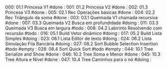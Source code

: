 000: 01.1 Princesa V1                       #done                          :[](../base/000/Readme.md)
001: 01.2 Princesa V2                       #done                          :[](../base/001/Readme.md)
002: 01.3 Princesa V3                       #done                          :[](../base/002/Readme.md)
005: 02.1 Rec Operações básicas             #done                          :[](../base/005/Readme.md)
004: 02.2 Rec Triângulo da soma             #done                          :[](../base/004/Readme.md)
003: 03.1 Queimada V1 chamada recursiva     #done                          :[](../base/003/Readme.md)
007: 03.3 Queimada V2 Busca em profundidade #doing                         :[](../base/007/Readme.md)
011: 03.3 Queimada V3 Busca em largura      #todo                          :[](../base/011/Readme.md)
008: 04.2 Labirinto Resolvendo com recursão #todo                          :[](../base/008/Readme.md)
016: 05.1 Build Vetor dinâmico              #doing                         :[](../base/016/Readme.md)
017: 05.2 Build Lista Simples               #doing                         :[](../base/017/Readme.md)
023: 06.1 Lista Editor de texto             #doing                         :[](../base/023/Readme.md)
024: 06.2 Lista Simulação Fila Bancária     #doing                         :[](../base/024/Readme.md)
027: 08.2 Sort Bubble Selection Insertion   #todo #empty                   :[](../base/027/Readme.md)
028: 08.4 Sort Quick Sort                   #todo #empty                   :[](../base/028/Readme.md)
044: 10.1 Tree Serialize and Show           #done                          :[](../base/044/Readme.md)
046: 10.2 Tree Soma e Menor                 #done                          :[](../base/046/Readme.md)
045: 10.3 Tree Altura e Nível               #done                          :[](../base/045/Readme.md)
047: 10.4 Tree Caminhos para o nó           #doing                         :[](../base/047/Readme.md)
